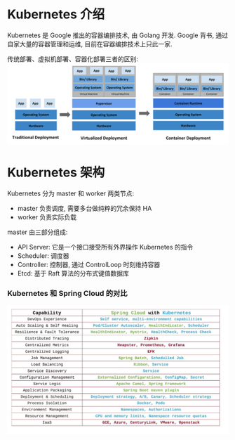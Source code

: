 <a name="bdWAr"></a>
# Kubernetes 介绍
Kubernetes 是 Google 推出的容器编排技术, 由 Golang 开发. Google 背书, 通过自家大量的容器管理和运维, 目前在容器编排技术上只此一家.

传统部署、虚拟机部署、容器化部署三者的区别:<br />![](./assets/1658306431889-3842a32a-6c54-4190-a244-6459419ec94b.svg)


<a name="JrVDW"></a>
# Kubernetes 架构
Kubernetes 分为 master 和 worker 两类节点:

- master 负责调度, 需要多台做纯粹的冗余保持 HA
- worker 负责实际负载

master 由三部分组成:

- API Server: 它是一个接口接受所有外界操作 Kubernetes 的指令
- Scheduler: 调度器
- Controller: 控制器, 通过 ControlLoop 时刻维持容器
- Etcd: 基于 Raft 算法的分布式键值数据库


<a name="g60Ba"></a>
### Kubernetes 和 Spring Cloud 的对比

![image.png](./assets/1646906397611-efb9adb3-5892-405d-8cf6-45eb664ef8d7.png)

